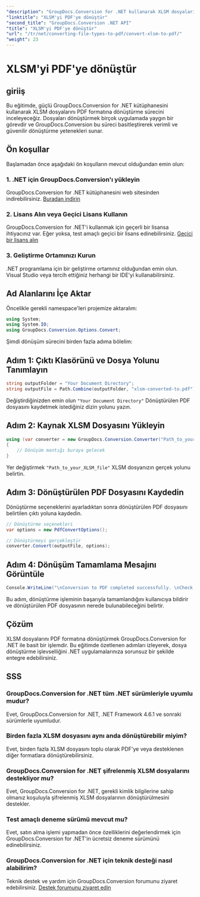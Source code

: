 ```yaml
---
"description": "GroupDocs.Conversion for .NET kullanarak XLSM dosyalarını PDF formatına nasıl zahmetsizce dönüştüreceğinizi öğrenin. Adım adım kılavuz dahildir."
"linktitle": "XLSM'yi PDF'ye dönüştür"
"second_title": "GroupDocs.Conversion .NET API"
"title": "XLSM'yi PDF'ye dönüştür"
"url": "/tr/net/converting-file-types-to-pdf/convert-xlsm-to-pdf/"
"weight": 23
---
```


# XLSM'yi PDF'ye dönüştür

## giriiş
Bu eğitimde, güçlü GroupDocs.Conversion for .NET kütüphanesini kullanarak XLSM dosyalarını PDF formatına dönüştürme sürecini inceleyeceğiz. Dosyaları dönüştürmek birçok uygulamada yaygın bir görevdir ve GroupDocs.Conversion bu süreci basitleştirerek verimli ve güvenilir dönüştürme yetenekleri sunar.
## Ön koşullar
Başlamadan önce aşağıdaki ön koşulların mevcut olduğundan emin olun:
### 1. .NET için GroupDocs.Conversion'ı yükleyin
GroupDocs.Conversion for .NET kütüphanesini web sitesinden indirebilirsiniz. [Buradan indirin](https://releases.groupdocs.com/conversion/net/)
### 2. Lisans Alın veya Geçici Lisans Kullanın
GroupDocs.Conversion for .NET'i kullanmak için geçerli bir lisansa ihtiyacınız var. Eğer yoksa, test amaçlı geçici bir lisans edinebilirsiniz. [Geçici bir lisans alın](https://purchase.groupdocs.com/temporary-license/)
### 3. Geliştirme Ortamınızı Kurun
.NET programlama için bir geliştirme ortamınız olduğundan emin olun. Visual Studio veya tercih ettiğiniz herhangi bir IDE'yi kullanabilirsiniz.

## Ad Alanlarını İçe Aktar
Öncelikle gerekli namespace'leri projemize aktaralım:
```csharp
using System;
using System.IO;
using GroupDocs.Conversion.Options.Convert;
```

Şimdi dönüşüm sürecini birden fazla adıma bölelim:
## Adım 1: Çıktı Klasörünü ve Dosya Yolunu Tanımlayın
```csharp
string outputFolder = "Your Document Directory";
string outputFile = Path.Combine(outputFolder, "xlsm-converted-to.pdf");
```
Değiştirdiğinizden emin olun `"Your Document Directory"` Dönüştürülen PDF dosyasını kaydetmek istediğiniz dizin yolunu yazın.
## Adım 2: Kaynak XLSM Dosyasını Yükleyin
```csharp
using (var converter = new GroupDocs.Conversion.Converter("Path_to_your_XLSM_file"))
{
	// Dönüşüm mantığı buraya gelecek
}
```
Yer değiştirmek `"Path_to_your_XLSM_file"` XLSM dosyanızın gerçek yolunu belirtin.
## Adım 3: Dönüştürülen PDF Dosyasını Kaydedin
Dönüştürme seçeneklerini ayarladıktan sonra dönüştürülen PDF dosyasını belirtilen çıktı yoluna kaydedin.
```csharp
// Dönüştürme seçenekleri
var options = new PdfConvertOptions();

// Dönüştürmeyi gerçekleştir
converter.Convert(outputFile, options);
```
## Adım 4: Dönüşüm Tamamlama Mesajını Görüntüle
```csharp
Console.WriteLine("\nConversion to PDF completed successfully. \nCheck output in {0}", outputFolder);
```
Bu adım, dönüştürme işleminin başarıyla tamamlandığını kullanıcıya bildirir ve dönüştürülen PDF dosyasının nerede bulunabileceğini belirtir.

## Çözüm
XLSM dosyalarını PDF formatına dönüştürmek GroupDocs.Conversion for .NET ile basit bir işlemdir. Bu eğitimde özetlenen adımları izleyerek, dosya dönüştürme işlevselliğini .NET uygulamalarınıza sorunsuz bir şekilde entegre edebilirsiniz.
## SSS
### GroupDocs.Conversion for .NET tüm .NET sürümleriyle uyumlu mudur?
Evet, GroupDocs.Conversion for .NET, .NET Framework 4.6.1 ve sonraki sürümlerle uyumludur.
### Birden fazla XLSM dosyasını aynı anda dönüştürebilir miyim?
Evet, birden fazla XLSM dosyasını toplu olarak PDF'ye veya desteklenen diğer formatlara dönüştürebilirsiniz.
### GroupDocs.Conversion for .NET şifrelenmiş XLSM dosyalarını destekliyor mu?
Evet, GroupDocs.Conversion for .NET, gerekli kimlik bilgilerine sahip olmanız koşuluyla şifrelenmiş XLSM dosyalarının dönüştürülmesini destekler.
### Test amaçlı deneme sürümü mevcut mu?
Evet, satın alma işlemi yapmadan önce özelliklerini değerlendirmek için GroupDocs.Conversion for .NET'in ücretsiz deneme sürümünü edinebilirsiniz.
### GroupDocs.Conversion for .NET için teknik desteği nasıl alabilirim?
Teknik destek ve yardım için GroupDocs.Conversion forumunu ziyaret edebilirsiniz. [Destek forumunu ziyaret edin](https://forum.groupdocs.com/c/conversion/11)